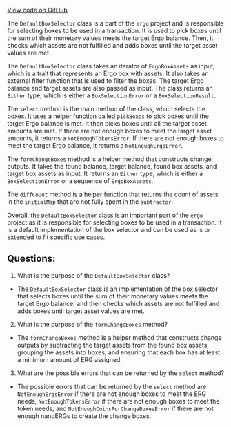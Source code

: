 [View code on GitHub](https://github.com/ergoplatform/ergo/ergo-wallet/src/main/scala/org/ergoplatform/wallet/boxes/DefaultBoxSelector.scala)

The `DefaultBoxSelector` class is a part of the `ergo` project and is responsible for selecting boxes to be used in a transaction. It is used to pick boxes until the sum of their monetary values meets the target Ergo balance. Then, it checks which assets are not fulfilled and adds boxes until the target asset values are met. 

The `DefaultBoxSelector` class takes an iterator of `ErgoBoxAssets` as input, which is a trait that represents an Ergo box with assets. It also takes an external filter function that is used to filter the boxes. The target Ergo balance and target assets are also passed as input. The class returns an `Either` type, which is either a `BoxSelectionError` or a `BoxSelectionResult`. 

The `select` method is the main method of the class, which selects the boxes. It uses a helper function called `pickBoxes` to pick boxes until the target Ergo balance is met. It then picks boxes until all the target asset amounts are met. If there are not enough boxes to meet the target asset amounts, it returns a `NotEnoughTokensError`. If there are not enough boxes to meet the target Ergo balance, it returns a `NotEnoughErgsError`. 

The `formChangeBoxes` method is a helper method that constructs change outputs. It takes the found balance, target balance, found box assets, and target box assets as input. It returns an `Either` type, which is either a `BoxSelectionError` or a sequence of `ErgoBoxAssets`. 

The `diffCount` method is a helper function that returns the count of assets in the `initialMap` that are not fully spent in the `subtractor`. 

Overall, the `DefaultBoxSelector` class is an important part of the `ergo` project as it is responsible for selecting boxes to be used in a transaction. It is a default implementation of the box selector and can be used as is or extended to fit specific use cases.
## Questions: 
 1. What is the purpose of the `DefaultBoxSelector` class?
- The `DefaultBoxSelector` class is an implementation of the box selector that selects boxes until the sum of their monetary values meets the target Ergo balance, and then checks which assets are not fulfilled and adds boxes until target asset values are met.

2. What is the purpose of the `formChangeBoxes` method?
- The `formChangeBoxes` method is a helper method that constructs change outputs by subtracting the target assets from the found box assets, grouping the assets into boxes, and ensuring that each box has at least a minimum amount of ERG assigned.

3. What are the possible errors that can be returned by the `select` method?
- The possible errors that can be returned by the `select` method are `NotEnoughErgsError` if there are not enough boxes to meet the ERG needs, `NotEnoughTokensError` if there are not enough boxes to meet the token needs, and `NotEnoughCoinsForChangeBoxesError` if there are not enough nanoERGs to create the change boxes.